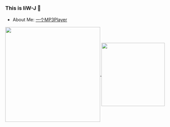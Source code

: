 
### This is liW-J 👋

- About Me: [一个MP3Player](https://blog.mp333player.com)

<a href="https://github.com/liW-J">
  <img height=300 align="center" src="https://github-readme-stats.vercel.app/api/top-langs?username=liW-J&layout=donut&langs_count=8&card_width=350" />
</a>

<a href="https://wakatime.com/@JeanneWillis">
  <img height=200 align="center" src="https://github-readme-stats.vercel.app/api/wakatime?username=JeanneWillis&layout=compact&langs_count=8&card_width=250" />
</a>




